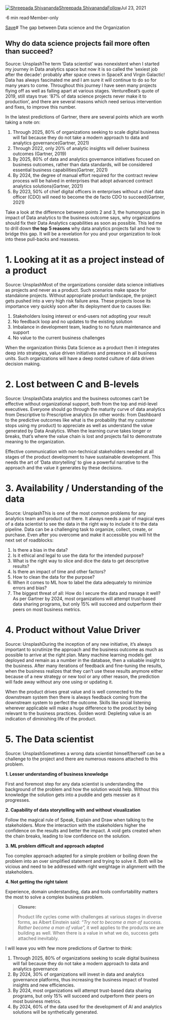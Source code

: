 [![Shreepada Shivananda](https://miro.medium.com/fit/c/96/96/0*YjLBearVzCDvI0kT.jpg)](https://shreepadahs.medium.com/?source=post_page-----7cfa8b0e2be5--------------------------------)[Shreepada Shivananda](https://shreepadahs.medium.com/?source=post_page-----7cfa8b0e2be5--------------------------------)[Follow](https://medium.com/m/signin?actionUrl=https%3A%2F%2Fmedium.com%2F_%2Fsubscribe%2Fuser%2F71d3f0002a59&operation=register&redirect=https%3A%2F%2Ftowardsdatascience.com%2Fthe-gap-between-data-science-and-the-organization-7cfa8b0e2be5&user=Shreepada+Shivananda&userId=71d3f0002a59&source=post_page-71d3f0002a59----7cfa8b0e2be5---------------------follow_byline-----------)Jul 23, 2021

·6 min read·Member-only

[Save](https://medium.com/m/signin?actionUrl=https%3A%2F%2Fmedium.com%2F_%2Fbookmark%2Fp%2F7cfa8b0e2be5&operation=register&redirect=https%3A%2F%2Ftowardsdatascience.com%2Fthe-gap-between-data-science-and-the-organization-7cfa8b0e2be5&source=--------------------------bookmark_header-----------)# The gap between Data science and the Organization

## Why do data science projects fail more often than succeed?

![]()Source: UnsplashThe term ‘Data scientist’ was nonexistent when I started my journey in Data analytics space but now it is so called the ‘sexiest job after the decade’: probably after space crews in SpaceX and Virgin Galactic! Data has always fascinated me and I am sure it will continue to do so for many years to come. Throughout this journey I have seen many projects flying off as well as falling apart at various stages. VentureBeat’s quote of 2019, still stays true: ‘87% of data science projects never make it to production’, and there are several reasons which need serious intervention and fixes, to improve this number.

In the latest predictions of Gartner, there are several points which are worth taking a note on:

1. Through 2025, 80% of organizations seeking to scale digital business will fail because they do not take a modern approach to data and analytics governance(Gartner, 2021)
2. Through 2022, only 20% of analytic insights will deliver business outcomes (Gartner, 2019)
3. By 2025, 80% of data and analytics governance initiatives focused on business outcomes, rather than data standards, will be considered essential business capabilities(Gartner, 2021)
4. By 2024, the degree of manual effort required for the contract review process will be halved in enterprises that adopt advanced contract analytics solutions(Gartner, 2021)
5. By 2023, 50% of chief digital officers in enterprises without a chief data officer (CDO) will need to become the de facto CDO to succeed(Gartner, 2021)

Take a look at the difference between points 2 and 3, the humongous gap in impact of Data analytics to the business outcome says, why organizations should fix their Data Analytics capabilities as soon as possible. This led me to drill down **the top** **5 reasons** why data analytics projects fail and how to bridge this gap. It will be a revelation for you and your organization to look into these pull-backs and reassess.

# 1. Looking at it as a project instead of a product

![]()Source: UnsplashMost of the organizations consider data science initiatives as projects and never as a product. Such scenarios make space for standalone projects. Without appropriate product landscape, the project gets pushed into a very high risk failure area. These projects loose its importance very quickly soon after its deployment due to causes like:

1. Stakeholders losing interest or end-users not adopting your result
2. No feedback loop and no updates to the existing solution
3. Imbalance in development team, leading to no future maintenance and support
4. No value to the current business challenges

When the organization thinks Data Science as a product then it integrates deep into strategies, value driven initiatives and presence in all business units. Such organizations will have a deep rooted culture of data driven decision making.

# 2. Lost between C and B-levels

![]()Source: UnsplashData analytics and the business outcomes can’t be effective without organizational support, both from the top and mid-level executives. Everyone should go through the maturity curve of data analytics from Descriptive to Prescriptive analytics (in other words: from Dashboard to the predictive outcomes like what is the probability that my customer stops using my product) to appreciate as well as understand the value generated by Data Analytics. When the learning curve takes longer or breaks, that’s where the value chain is lost and projects fail to demonstrate meaning to the organization.

Effective communication with non-technical stakeholders needed at all stages of the product development to have sustainable development. This needs the art of ‘Data storytelling’ to give a powerful narrative to the approach and the value it generates by these decisions.

# 3. Availability / Understanding of the data

![]()Source: UnsplashThis is one of the most common problems for any analytics team and product out there. It always needs a pair of magical eyes of a data scientist to see the data in the right way to include it to the data pipeline. Data can be a challenging task to organize, collect, create, or purchase. Even after you overcome and make it accessible you will hit the next set of roadblocks:

1. Is there a bias in the data?
2. Is it ethical and legal to use the data for the intended purpose?
3. What is the right way to slice and dice the data to get descriptive results?
4. Is there an impact of time and other factors?
5. How to clean the data for the purpose?
6. When it comes to ML how to label the data adequately to minimize errors and bias?
7. The biggest threat of all: How do I secure the data and manage it well? As per Gartner by 2024, most organizations will attempt trust-based data sharing programs, but only 15% will succeed and outperform their peers on most business metrics.

# 4. Product without Value Driver

![]()Source: UnsplashDuring the inception of any new initiative, it’s always important to scrutinize the approach and the business outcome as much as possible to arrive at the right plan. Many machine learning models get deployed and remain as a number in the database, then a valuable insight to the business. After many iterations of feedback and fine-tuning the results, when the business realizes that they can’t use these results anymore either because of a new strategy or new tool or any other reason, the prediction will fade away without any one using or updating it.

When the product drives great value and is well connected to the downstream system then there is always feedback coming from the downstream system to perfect the outcome. Skills like social listening wherever applicable will make a huge difference to the product by being relevant to the business practices. Golden word: Depleting value is an indication of diminishing life of the product.

# 5. The Data scientist

![]()Source: UnsplashSometimes a wrong data scientist himself/herself can be a challenge to the project and there are numerous reasons attached to this problem.

**1. Lesser understanding of business knowledge**

First and foremost step for any data scientist is understanding the background of the problem and how the solution would help. Without this knowledge the solution gets into a puddle and gets messier as it progresses.

**2. Capability of data storytelling with and without visualization**

Follow the magical rule of Speak, Explain and Draw when talking to the stakeholders. More the interaction with the stakeholders higher the confidence on the results and better the impact. A void gets created when the chain breaks, leading to low confidence on the solution.

**3. ML problem difficult and approach adapted**

Too complex approach adapted for a simple problem or boiling down the problem into an over simplified statement and trying to solve it. Both will be vicious and need to be addressed with right weightage in alignment with the stakeholders.

**4. Not getting the right talent**

Experience, domain understanding, data and tools comfortability matters the most to solve a complex business problem.


> **Closure:**
> 
> Product life cycles come with challenges at various stages in diverse forms, as Albert Einstein said: *“Try not to become a man of success. Rather become a man of value”,* it well applies to the products we are building as well. When there is a value in what we do, success gets attached inevitably.
> 
> 

I will leave you with few more predictions of Gartner to think:

1. Through 2025, 80% of organizations seeking to scale digital business will fail because they do not take a modern approach to data and analytics governance
2. By 2024, 30% of organizations will invest in data and analytics governance platforms, thus increasing the business impact of trusted insights and new efficiencies.
3. By 2024, most organizations will attempt trust-based data sharing programs, but only 15% will succeed and outperform their peers on most business metrics.
4. By 2024, 60% of the data used for the development of AI and analytics solutions will be synthetically generated.
